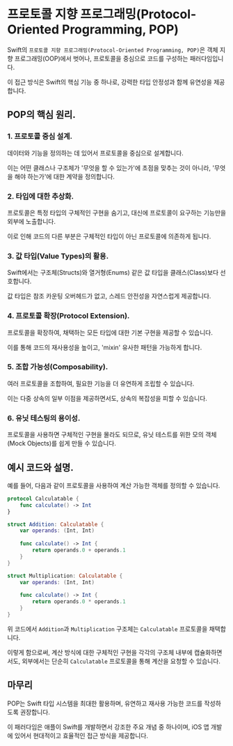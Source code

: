 # 프로토콜 지향 프로그래밍(Protocol-Oriented Programming, POP)

Swift의 `프로토콜 지향 프로그래밍(Protocol-Oriented Programming, POP)`은 객체 지향 프로그래밍(OOP)에서 벗어나, 프로토콜을 중심으로 코드를 구성하는 패러다임입니다.

이 접근 방식은 Swift의 핵심 기능 중 하나로, 강력한 타입 안정성과 함께 유연성을 제공합니다.

## POP의 핵심 원리.

### 1. 프로토콜 중심 설계.

데이터와 기능을 정의하는 데 있어서 프로토콜을 중심으로 설계합니다.

이는 어떤 클래스나 구조체가 '무엇을 할 수 있는가'에 초점을 맞추는 것이 아니라, '무엇을 해야 하는가'에 대한 계약을 정의합니다.

### 2. 타입에 대한 추상화.

프로토콜은 특정 타입의 구체적인 구현을 숨기고, 대신에 프로토콜이 요구하는 기능만을 외부에 노출합니다.

이로 인해 코드의 다른 부분은 구체적인 타입이 아닌 프로토콜에 의존하게 됩니다.

### 3. 값 타입(Value Types)의 활용.

Swift에서는 구조체(Structs)와 열거형(Enums) 같은 값 타입을 클래스(Class)보다 선호합니다.

값 타입은 참조 카운팅 오버헤드가 없고, 스레드 안전성을 자연스럽게 제공합니다.

### 4. 프로토콜 확장(Protocol Extension).

프로토콜을 확장하여, 채택하는 모든 타입에 대한 기본 구현을 제공할 수 있습니다.

이를 통해 코드의 재사용성을 높이고, 'mixin' 유사한 패턴을 가능하게 합니다.

### 5. 조합 가능성(Composability).

여러 프로토콜을 조합하여, 필요한 기능을 더 유연하게 조립할 수 있습니다.

이는 다중 상속의 일부 이점을 제공하면서도, 상속의 복잡성을 피할 수 있습니다.

### 6. 유닛 테스팅의 용이성.

프로토콜을 사용하면 구체적인 구현을 몰라도 되므로, 유닛 테스트를 위한 모의 객체(Mock Objects)를 쉽게 만들 수 있습니다.

## 예시 코드와 설명.

예를 들어, 다음과 같이 프로토콜을 사용하여 계산 가능한 객체를 정의할 수 있습니다.

```swift
protocol Calculatable {
    func calculate() -> Int
}

struct Addition: Calculatable {
    var operands: (Int, Int)
    
    func calculate() -> Int {
        return operands.0 + operands.1
    }
}

struct Multiplication: Calculatable {
    var operands: (Int, Int)
    
    func calculate() -> Int {
        return operands.0 * operands.1
    }
}
```

위 코드에서 `Addition`과 `Multiplication` 구조체는 `Calculatable` 프로토콜을 채택합니다.

이렇게 함으로써, 계산 방식에 대한 구체적인 구현을 각각의 구조체 내부에 캡슐화하면서도, 외부에서는 단순히 `Calculatable` 프로토콜을 통해 계산을 요청할 수 있습니다.

## 마무리

POP는 Swift 타입 시스템을 최대한 활용하며, 유연하고 재사용 가능한 코드를 작성하도록 권장합니다.

이 패러다임은 애플이 Swift를 개발하면서 강조한 주요 개념 중 하나이며, iOS 앱 개발에 있어서 현대적이고 효율적인 접근 방식을 제공합니다.
